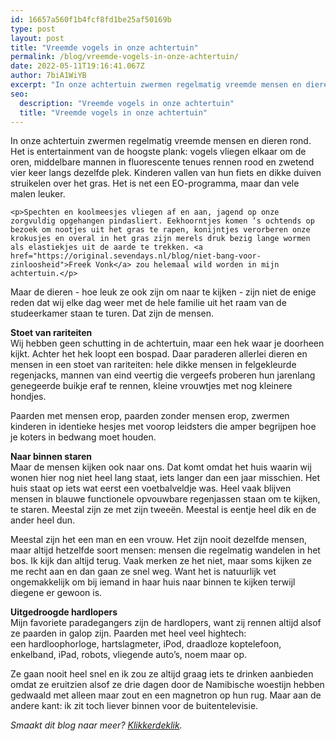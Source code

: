 ```yaml
---
id: 16657a560f1b4fcf8fd1be25af50169b
type: post
layout: post
title: "Vreemde vogels in onze achtertuin"
permalink: /blog/vreemde-vogels-in-onze-achtertuin/
date: 2022-05-11T19:16:41.067Z
author: 7biA1WiYB
excerpt: "In onze achtertuin zwermen regelmatig vreemde mensen en dieren rond. Het is entertainment van de hoogste plank: vogels vliegen elkaar om de oren, middelbare mannen in fluorescente tenues rennen rood en zwetend vier keer langs dezelfde plek. Kinderen vallen van hun fiets en dikke duiven struikelen over het gras. Het is net een EO-programma, maar dan vele malen leuker.  "
seo:
  description: "Vreemde vogels in onze achtertuin"
  title: "Vreemde vogels in onze achtertuin"
---
```

In onze achtertuin zwermen regelmatig vreemde mensen en dieren rond. Het is entertainment van de hoogste plank: vogels vliegen elkaar om de oren, middelbare mannen in fluorescente tenues rennen rood en zwetend vier keer langs dezelfde plek. Kinderen vallen van hun fiets en dikke duiven struikelen over het gras. Het is net een EO-programma, maar dan vele malen leuker.  

    <p>Spechten en koolmeesjes vliegen af en aan, jagend op onze zorgvuldig opgehangen pindasliert. Eekhoorntjes komen ‘s ochtends op bezoek om nootjes uit het gras te rapen, konijntjes verorberen onze krokusjes en overal in het gras zijn merels druk bezig lange wormen als elastiekjes uit de aarde te trekken. <a href="https://original.sevendays.nl/blog/niet-bang-voor-zinloosheid">Freek Vonk</a> zou helemaal wild worden in mijn achtertuin.</p>
<p>Maar de dieren - hoe leuk ze ook zijn om naar te kijken - zijn niet de enige reden dat wij elke dag weer met de hele familie uit het raam van de studeerkamer staan te turen. Dat zijn de mensen.</p>
<p><strong>Stoet van rariteiten</strong><br>Wij hebben geen schutting in de achtertuin, maar een hek waar je doorheen kijkt. Achter het hek loopt een bospad. Daar paraderen allerlei dieren en mensen in een stoet van rariteiten: hele dikke mensen in felgekleurde regenjacks, mannen van eind veertig die vergeefs proberen hun jarenlang genegeerde buikje eraf te rennen, kleine vrouwtjes met nog kleinere hondjes. </p>
<p>Paarden met mensen erop, paarden zonder mensen erop, zwermen kinderen in identieke hesjes met voorop leidsters die amper begrijpen hoe je koters in bedwang moet houden.</p>
<p><strong>Naar binnen staren</strong><br>Maar de mensen kijken ook naar ons. Dat komt omdat het huis waarin wij wonen hier nog niet heel lang staat, iets langer dan een jaar misschien. Het huis staat op iets wat eerst een voetbalveldje was. Heel vaak blijven mensen in blauwe functionele opvouwbare regenjassen staan om te kijken, te staren. Meestal zijn ze met zijn tweeën. Meestal is eentje heel dik en de ander heel dun. </p>
<p>Meestal zijn het een man en een vrouw. Het zijn nooit dezelfde mensen, maar altijd hetzelfde soort mensen: mensen die regelmatig wandelen in het bos. Ik kijk dan altijd terug. Vaak merken ze het niet, maar soms kijken ze me recht aan en dan gaan ze snel weg. Want het is natuurlijk vet ongemakkelijk om bij iemand in haar huis naar binnen te kijken terwijl diegene er gewoon is.</p>
<p><strong>Uitgedroogde hardlopers</strong><br>Mijn favoriete paradegangers zijn de hardlopers, want zij rennen altijd alsof ze paarden in galop zijn. Paarden met heel veel hightech: een hardloophorloge, hartslagmeter, iPod, draadloze koptelefoon, enkelband, iPad, robots, vliegende auto’s, noem maar op.</p>
<p>Ze gaan nooit heel snel en ik zou ze altijd graag iets te drinken aanbieden omdat ze eruitzien alsof ze drie dagen door de Namibische woestijn hebben gedwaald met alleen maar zout en een magnetron op hun rug. Maar aan de andere kant: ik zit toch liever binnen voor de buitentelevisie.</p>
<p><i>Smaakt dit blog naar meer? <a href="https://original.sevendays.nl/blogs">Klikkerdeklik</a>.</i></p>  
